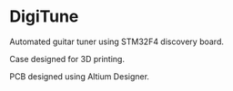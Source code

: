 # DigiTune

Automated guitar tuner using STM32F4 discovery board.

Case designed for 3D printing.

PCB designed using Altium Designer.
